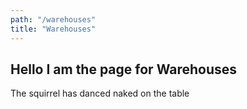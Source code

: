 ```yaml
---
path: "/warehouses"
title: "Warehouses"
---
```

## Hello I am the page for Warehouses

The squirrel has danced naked on the table